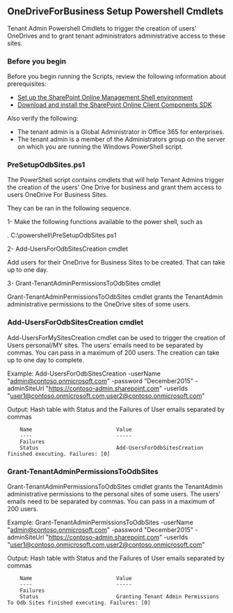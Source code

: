 ## OneDriveForBusiness Setup Powershell Cmdlets ##
Tenant Admin Powershell Cmdlets to trigger the creation of users' OneDrives and to grant tenant administrators administrative access to these sites.

### Before you begin ###
Before you begin running the Scripts, review the following information about prerequisites:

- [Set up the SharePoint Online Management Shell environment](http://go.microsoft.com/fwlink/p/?LinkId=506693)
- [Download and install the SharePoint Online Client Components SDK](http://go.microsoft.com/fwlink/p/?LinkId=506692)

Also verify the following:

- The tenant admin is a Global Administrator in Office 365 for enterprises.
- The tenant admin is a member of the Administrators group on the server on which you are running the Windows PowerShell script.

### PreSetupOdbSites.ps1 ###
The PowerShell script contains cmdlets that will help Tenant Admins trigger the creation of the users' One Drive for business and grant them access to users OneDrive For Business Sites. 

They can be ran in the following sequence.

1- Make the following functions available to the power shell, such as

. C:\powershell\PreSetupOdbSites.ps1

2- Add-UsersForOdbSitesCreation cmdlet

Add users for their OneDrive for Business Sites to be created. That can take up to one day.

3- Grant-TenantAdminPermissionsToOdbSites cmdlet

Grant-TenantAdminPermissionsToOdbSites cmdlet grants the TenantAdmin administrative permissions to the OneDrive sites of some users.

### Add-UsersForOdbSitesCreation cmdlet ####
Add-UsersForMySitesCreation cmdlet can be used to trigger the creation of Users personal/MY sites. The users’ emails need to be separated by commas. You can pass in a maximum of 200 users. The creation can take up to one day to complete.

Example:
Add-UsersForOdbSitesCreation -userName "admin@contoso.onmicrosoft.com" -password "December2015" -adminSiteUrl "https://contoso-admin.sharepoint.com" -userIds "user1@contoso.onmicrosoft.com,user2@contoso.onmicrosoft.com"
    
Output:
Hash table with Status and the Failures of User emails separated by commas

        Name                           Value                                                                                                                                                                                                                             
        ----                           -----                                                                                                                                                                                                                             
        Failures                                                                                                                                                                                                                                                         
        Status                         Add-UsersForOdbSitesCreation finished executing. Failures: [0]  

### Grant-TenantAdminPermissionsToOdbSites ####
Grant-TenantAdminPermissionsToOdbSites cmdlet grants the TenantAdmin administrative permissions to the personal sites of some users. The users’ emails need to be separated by commas. You can pass in a maximum of 200 users. 

Example:
Grant-TenantAdminPermissionsToOdbSites -userName "admin@contoso.onmicrosoft.com" -password "December2015" -adminSiteUrl "https://contoso-admin.sharepoint.com" -userIds "user1@contoso.onmicrosoft.com,user2@contoso.onmicrosoft.com"
    
Output: 
Hash table with Status and the Failures of User emails separated by commas

        Name                           Value                                                                                                                                                                                                                             
        ----                           -----                                                                                                                                                                                                                             
        Failures                                                                                                                                                                                                                                                         
        Status                         Granting Tenant Admin Permissions To Odb Sites finished executing. Failures: [0]
  
